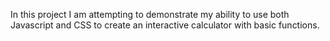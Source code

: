 In this project I am attempting to demonstrate my ability to use both Javascript and CSS to create an interactive calculator with basic functions.